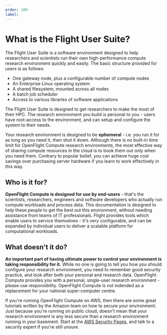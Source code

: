 ```yaml
---
order: 100
label: 
---
```


# What is the Flight User Suite?

The Flight User Suite is a software environment designed to help researchers and scientists run their own high-performance compute research environment quickly and easily. The basic structure provided for users is as follows:

 - One gateway node, plus a configurable number of compute nodes
 - An Enterprise Linux operating system
 - A shared filesystem, mounted across all nodes
 - A batch job scheduler
 - Access to various libraries of software applications

The Flight User Suite is designed to get researchers to make the most of their HPC. The research environment you build is personal to you - users have root-access to the environment, and can setup and configure the system to their needs. 

Your research environment is designed to be **ephemeral** - i.e. you run it for as long as you need it, then shut it down. Although there is no built-in time limit for OpenFlight Compute research environments, the most effective way of sharing compute resources in the cloud is to book them out only when you need them. Contrary to popular belief, you can achieve huge cost savings over purchasing server hardware if you learn to work effectively in this way.

## Who is it for?


**OpenFlight Compute is designed for use by end-users** - that's the scientists, researchers, engineers and software developers who actually run compute workloads and process data. This documentation is designed to help these people to get the best out this environment, without needing assistance from teams of IT professionals. Flight provides tools which enable users to service themselves - it's very configurable, and can be expanded by individual users to deliver a scalable platform for computational workloads. 


## What doesn't it do?


**An important part of having ultimate power to control your environment is taking responsibility for it.** While no one is going to tell you how you should configure your research environment, you need to remember good security practice, and look after both your personal and research data. OpenFlight Compute provides you with a personal, single-user research environment - please use responsibility. OpenFlight Compute is not indended as a replacement for your national super-computer centre.

If you're running OpenFlight Compute on AWS, then there are some great tutorials written by the Amazon team on how to secure your environment. Just because you're running on public cloud, doesn't mean that your research environment is any less secure than a research environment running in your basement. Start at the [AWS Security Pages](https://aws.amazon.com/security), and talk to a security expert if you're still unsure.


